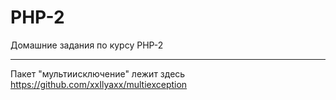 PHP-2
======
Домашние задания по курсу PHP-2
***
Пакет "мультиисключение" лежит здесь https://github.com/xxIlyaxx/multiexception

